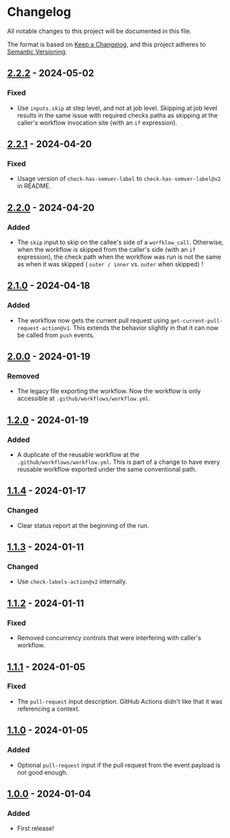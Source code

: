 # Changelog

All notable changes to this project will be documented in this file.

The format is based on [Keep a Changelog](https://keepachangelog.com/en/1.1.0/),
and this project adheres to [Semantic Versioning](https://semver.org/spec/v2.0.0.html).

## [2.2.2] - 2024-05-02

### Fixed

- Use `inputs.skip` at step level, and not at job level. Skipping at job level results in the same issue with
  required checks paths as skipping at the caller's workflow invocation site (with an `if` expression).

## [2.2.1] - 2024-04-20

### Fixed

- Usage version of `check-has-semver-label`  to `check-has-semver-label@v2` in README.

## [2.2.0] - 2024-04-20

### Added

- The `skip` input to skip on the callee's side of a `worfklow_call`. Otherwise, when the workflow is skipped from
  the caller's side (with an `if` expression), the check path when the workflow was run is not the same as when
  it was skipped ( `outer / inner` vs. `outer` when skipped) !

## [2.1.0] - 2024-04-18

### Added

- The workflow now gets the current pull request using `get-current-pull-request-action@v1`. This extends the behavior
slightly in that it can now be called from `push` events.

## [2.0.0] - 2024-01-19

### Removed

- The legacy file exporting the workflow. Now the workflow is only accessible at `.github/workflows/workflow.yml`.

## [1.2.0] - 2024-01-19

### Added

- A duplicate of the reusable workflow at the `.github/workflows/workflow.yml`. This is part of a change to have
  every reusable workflow exported under the same conventional path.

## [1.1.4] - 2024-01-17

### Changed

- Clear status report at the beginning of the run.

## [1.1.3] - 2024-01-11

### Changed

- Use `check-labels-action@v2` internally.

## [1.1.2] - 2024-01-11

### Fixed

- Removed concurrency controls that were interfering with caller's workflow.

## [1.1.1] - 2024-01-05

### Fixed

- The `pull-request` input description. GitHub Actions didn't like that it was referencing a context.

## [1.1.0] - 2024-01-05

### Added

- Optional `pull-request` input if the pull request from the event payload is not good enough.

## [1.0.0] - 2024-01-04

### Added

- First release!

[2.2.2]: https://github.com/infrastructure-blocks/check-has-semver-label-workflow/compare/v2.2.1...v2.2.2
[2.2.1]: https://github.com/infrastructure-blocks/check-has-semver-label-workflow/compare/v2.2.0...v2.2.1
[2.2.0]: https://github.com/infrastructure-blocks/check-has-semver-label-workflow/compare/v2.1.0...v2.2.0
[2.1.0]: https://github.com/infrastructure-blocks/check-has-semver-label-workflow/compare/v2.0.0...v2.1.0
[2.0.0]: https://github.com/infrastructure-blocks/check-has-semver-label-workflow/compare/v1.2.0...v2.0.0
[1.2.0]: https://github.com/infrastructure-blocks/check-has-semver-label-workflow/compare/v1.1.4...v1.2.0
[1.1.4]: https://github.com/infrastructure-blocks/check-has-semver-label-workflow/compare/v1.1.3...v1.1.4
[1.1.3]: https://github.com/infrastructure-blocks/check-has-semver-label-workflow/compare/v1.1.2...v1.1.3
[1.1.2]: https://github.com/infrastructure-blocks/check-has-semver-label-workflow/compare/v1.1.1...v1.1.2
[1.1.1]: https://github.com/infrastructure-blocks/check-has-semver-label-workflow/compare/v1.1.0...v1.1.1
[1.1.0]: https://github.com/infrastructure-blocks/check-has-semver-label-workflow/compare/v1.0.0...v1.1.0
[1.0.0]: https://github.com/infrastructure-blocks/check-has-semver-label-workflow/releases/tag/v1.0.0
